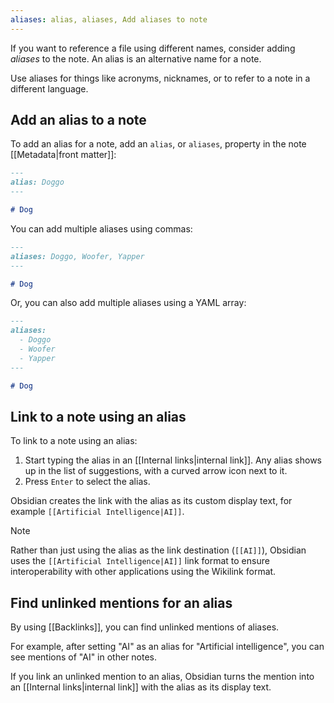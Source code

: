 ```yaml
---
aliases: alias, aliases, Add aliases to note
---
```


If you want to reference a file using different names, consider adding _aliases_ to the note. An alias is an alternative name for a note.

Use aliases for things like acronyms, nicknames, or to refer to a note in a different language.

## Add an alias to a note

To add an alias for a note, add an `alias`, or `aliases`, property in the note [[Metadata|front matter]]:

```md
---
alias: Doggo
---

# Dog
```

You can add multiple aliases using commas:

```md
---
aliases: Doggo, Woofer, Yapper
---

# Dog
```

Or, you can also add multiple aliases using a YAML array:

```md
---
aliases:
  - Doggo
  - Woofer
  - Yapper
---

# Dog
```

## Link to a note using an alias

To link to a note using an alias:

1. Start typing the alias in an [[Internal links|internal link]]. Any alias shows up in the list of suggestions, with a curved arrow icon next to it.
2. Press `Enter` to select the alias.

Obsidian creates the link with the alias as its custom display text, for example `[[Artificial Intelligence|AI]]`.

> [!note]
> Rather than just using the alias as the link destination (`[[AI]]`), Obsidian uses the `[[Artificial Intelligence|AI]]` link format to ensure interoperability with other applications using the Wikilink format.

## Find unlinked mentions for an alias

By using [[Backlinks]], you can find unlinked mentions of aliases.

For example, after setting "AI" as an alias for "Artificial intelligence", you can see mentions of "AI" in other notes.

If you link an unlinked mention to an alias, Obsidian turns the mention into an [[Internal links|internal link]] with the alias as its display text.
